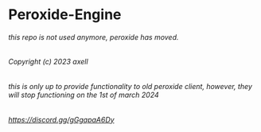 # Peroxide-Engine
###### this repo is not used anymore, peroxide has moved.
###### Copyright (c) 2023 axell
###### this is only up to provide functionality to old peroxide client, however, they will stop functioning on the 1st of march 2024
###### https://discord.gg/gGgapaA6Dy

